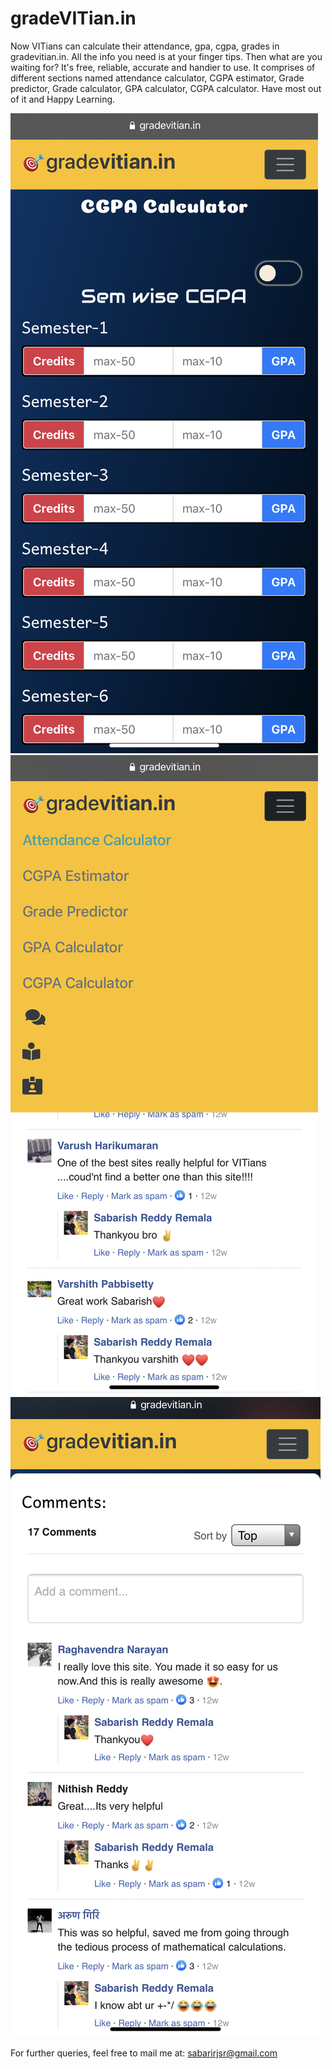# gradeVITian.in
Now VITians can calculate their attendance, gpa, cgpa, grades in gradevitian.in. All the info you need is at your finger tips. Then what are you waiting for? It's free, reliable, accurate and handier to use. It comprises of different sections named attendance calculator, CGPA estimator, Grade predictor, Grade calculator, GPA calculator, CGPA calculator. Have most out of it and Happy Learning.

<img src="preview.jpg" title="GradeVITian Preview">
<br>
<img src="toggle.jpg" title="GradeVITian Preview">
<br>
<img src="cmnts.jpg" title="GradeVITian Preview">


For further queries, feel free to mail me at: sabarirjsr@gmail.com


